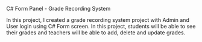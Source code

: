 C# Form Panel - Grade Recording System

In this project, I created a grade recording system project with Admin and User login using C# Form screen. In this project, students will be able to see their grades and teachers will be able to add, delete and update grades.
